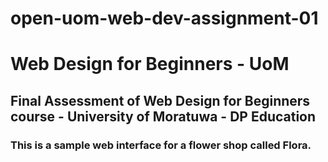 # open-uom-web-dev-assignment-01
# Web Design for Beginners - UoM
## Final Assessment of Web Design for Beginners course - University of Moratuwa - DP Education
### This is a sample web interface for a flower shop called Flora.
